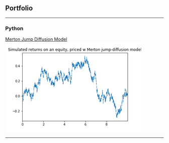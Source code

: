 ## Portfolio

---

### Python 

[Merton Jump Diffusion Model](/merton_model.md)
<img src="images/merton returns.png?raw=true"/>

---

